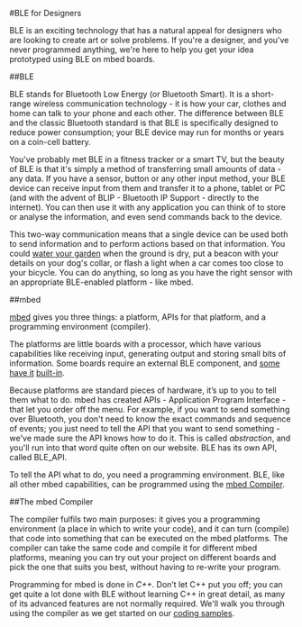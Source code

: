 #BLE for Designers

BLE is an exciting technology that has a natural appeal for designers who are looking to create art or solve problems. If you're a designer, and you've never programmed anything, we're here to help you get your idea prototyped using BLE on mbed boards.

##BLE

BLE stands for Bluetooth Low Energy (or Bluetooth Smart). It is a short-range wireless communication technology - it is how your car, clothes and home can talk to your phone and each other. The difference between BLE and the classic Bluetooth standard is that BLE is specifically designed to reduce power consumption; your BLE device may run for months or years on a coin-cell battery. 

You've probably met BLE in a fitness tracker or a smart TV, but the beauty of BLE is that it's simply a method of transferring small amounts of data - any data. If you have a sensor, button or any other input method, your BLE device can receive input from them and transfer it to a phone, tablet or PC (and with the advent of BLIP - Bluetooth IP Support - directly to the internet). You can then use it with any application you can think of to store or analyse the information, and even send commands back to the device.

This two-way communication means that a single device can be used both to send information and to perform actions based on that information. You could [water your garden](http://www.hosepipeban.org.uk/hosepipe-ban-current-situation/) when the ground is dry, put a beacon with your details on your dog's collar, or flash a light when a car comes too close to your bicycle. You can do anything, so long as you have the right sensor with an appropriate BLE-enabled platform - like mbed.

##mbed

[mbed](http://developer.mbed.org) gives you three things: a platform, APIs for that platform, and a programming environment (compiler). 

The platforms are little boards with a processor, which have various capabilities like receiving input, generating output and storing small bits of information. Some boards require an external BLE component, and [some](http://developer.mbed.org/platforms/mbed-HRM1017/) [have it](http://developer.mbed.org/platforms/RedBearLab-BLE-Nano/) [built-in](http://developer.mbed.org/platforms/Nordic-nRF51-Dongle/).

Because platforms are standard pieces of hardware, it’s up to you to tell them what to do. mbed has created APIs - Application Program Interface - that let you order off the menu. For example, if you want to send something over Bluetooth, you don't need to know the exact commands and sequence of events; you just need to tell the API that you want to send something - we've made sure the API knows how to do it. This is called *abstraction*, and you'll run into that word quite often on our website. BLE has its own API, called BLE_API.

To tell the API what to do, you need a programming environment. BLE, like all other mbed capabilities, can be programmed using the [mbed Compiler](https://developer.mbed.org/compiler/). 

##The mbed Compiler

The compiler fulfils two main purposes: it gives you a programming environment (a place in which to write your code), and it can turn (compile) that code into something that can be executed on the mbed platforms. The compiler can take the same code and compile it for different mbed platforms, meaning you can try out your project on different boards and pick the one that suits you best, without having to re-write your program. 

Programming for mbed is done in *C++*. Don’t let C++ put you off; you can get quite a lot done with BLE without learning C++ in great detail, as many of its advanced features are not normally required.
We'll walk you through using the compiler as we get started on our [coding samples](#samplesintro).
